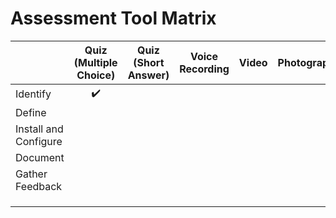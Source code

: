 # Assessment Tool Matrix

|                        | Quiz (Multiple Choice) | Quiz (Short Answer) | Voice Recording | Video | Photograph | Report    | Survey    |     |     |
|------------------------|:----------------------:|:-------------------:|:---------------:|:-----:|:----------:|:---:|:---:|:---:|:---:|
| Identify               | :heavy_check_mark:     |                     |                 |       |            |     |     |     |     |
| Define                 |                        |                     |                 |       |            |     |     |     |     |
| Install and Configure  |                        |                     |                 |       |            |     |     |     |     |
| Document               |                        |                     |                 |       |            |     |     |     |     |
| Gather Feedback        |                        |                     |                 |       |            |     |     |     |     |
|   |                        |                     |                 |       |            |     |     |     |     |
|   |                        |                     |                 |       |            |     |     |     |     |
|   |                        |                     |                 |       |            |     |     |     |     |
